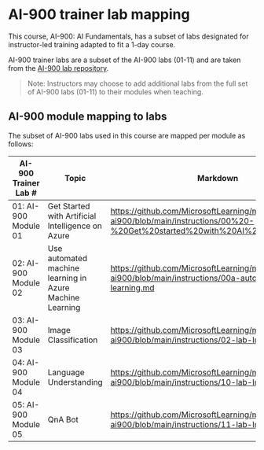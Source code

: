 # AI-900 trainer lab mapping

This course, AI-900: AI Fundamentals, has a subset of labs   designated for instructor-led training adapted to fit a 1-day course.

AI-900 trainer labs are a subset of the AI-900 labs (01-11) and are taken from the [AI-900 lab repository](https://github.com/MicrosoftLearning/mslearn-ai900).

> Note: Instructors may choose to add additional labs from the full set of AI-900 labs (01-11) to their modules when teaching.

## AI-900 module mapping to labs

The subset of AI-900 labs used in this course are mapped per module as follows: 

| AI-900 Trainer Lab # | Topic | Markdown |
| --- | --- | --- |
| 01: AI-900 Module 01 | Get Started with Artificial Intelligence on Azure | https://github.com/MicrosoftLearning/mslearn-ai900/blob/main/instructions/00%20-%20Get%20started%20with%20AI%20on%20Azure.md |
| 02: AI-900 Module 02 | Use automated machine learning in Azure Machine Learning | https://github.com/MicrosoftLearning/mslearn-ai900/blob/main/instructions/00a-automated-machine-learning.md |
| 03: AI-900 Module 03 | Image Classification  | https://github.com/MicrosoftLearning/mslearn-ai900/blob/main/instructions/02-lab-Instructions.md |
| 04: AI-900 Module 04 | Language Understanding | https://github.com/MicrosoftLearning/mslearn-ai900/blob/main/instructions/10-lab-Instructions.md |
| 05: AI-900 Module 05 | QnA Bot | https://github.com/MicrosoftLearning/mslearn-ai900/blob/main/instructions/11-lab-Instructions.md |

